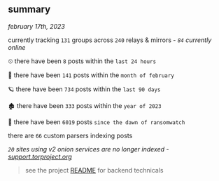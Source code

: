 
## summary
_february 17th, 2023_

currently tracking `131` groups across `240` relays & mirrors - _`84` currently online_

⏲ there have been `8` posts within the `last 24 hours`

🦈 there have been `141` posts within the `month of february`

🪐 there have been `734` posts within the `last 90 days`

🏚 there have been `333` posts within the `year of 2023`

🦕 there have been `6019` posts `since the dawn of ransomwatch`

there are `66` custom parsers indexing posts

_`20` sites using v2 onion services are no longer indexed - [support.torproject.org](https://support.torproject.org/onionservices/v2-deprecation/)_

> see the project [README](https://github.com/joshhighet/ransomwatch#ransomwatch--) for backend technicals
